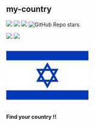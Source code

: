 
## my-country

<img src="https://img.shields.io/badge/project%20name-my--country-orange"> <img src="https://img.shields.io/github/followers/devs-clan?style=social"> <img src="https://img.shields.io/github/forks/devs-clan/devs-clan-site?style=social"> <img alt="GitHub Repo stars" src="https://img.shields.io/github/stars/devs-clan/devs-clan-site?style=social">

<img src="https://img.shields.io/badge/project in process-darkgreen">  <img src="https://img.shields.io/badge/available to use-green">

<img src="images\my-country-flag.svg" width="220px" alt="&#x1F1EE;&#x1F1F1;">

#### Find your country !!
